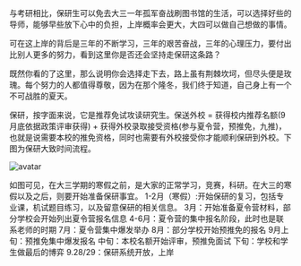 与考研相比，保研生可以免去大三一年孤军奋战刷图书馆的生活，可以选择好些的导师，能够早些放下心中的负担，上岸概率会更大，大四可以做自己想做的事情。

可在这上岸的背后是三年的不断学习，三年的艰苦奋战，三年的心理压力，要付出比别人更多的努力，看到这里你是否还会坚持走保研这条路？

既然你看的了这里，那么说明你会选择走下去，路上虽有荆棘坎坷，但尽头便是玫瑰。每个努力的人都值得尊敬，因为在那个隆冬，我们终于知道，自己身上有一个不可战胜的夏天。

保研，按字面来说，它是推荐免试攻读研究生。保送外校 = 获得校内推荐名额(9月底依据政策评审获得) + 获得外校录取接受资格(参与夏令营，预推免，九推)，也就是说需要本校的推免资格，同时也需要有外校接受你才能顺利保研到外校。下图为保研大致时间流程。

![avatar](https://cdn.jdysya.top/lsky/default/0/2023/10/08/65227d242f406.png)

如图可见，在大三学期的寒假之前，是大家的正常学习，竞赛，科研。在大三的寒假以及之后，则要开始准备保研事宜。
1-2月（寒假）:开始保研的复习，包括专业课，机试题目练习，以及留意保研的相关信息。
3月：开始准备夏令营材料，部分学校会开始列出夏令营报名信息
4-6月：夏令营的集中报名阶段，此时也是联系老师的时期
7月：夏令营集中爆发举办
8月：部分学校开始预推免的报名
9月上旬：预推免集中爆发报名 中旬：本校名额开始评审，预推免面试 下旬：学校和学生做最后的博弈
9.28/29：保研系统开放，上岸
